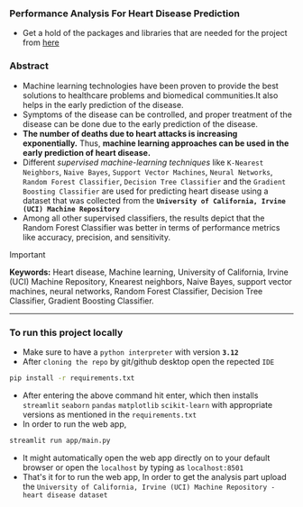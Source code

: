 ### Performance Analysis For Heart Disease Prediction
- Get a hold of the packages and libraries that are needed for the project from [here](PACKAGES.info.md)

### Abstract
- Machine learning technologies have been proven to provide the best solutions to healthcare problems and biomedical communities.It also helps in the early prediction of the disease.
- Symptoms of the disease can be controlled, and proper treatment of the disease can be done due to the early prediction of the disease.
- **The number of deaths due to heart attacks is increasing exponentially.** Thus, **machine learning approaches can be used in the early prediction of heart disease.**
- Different _supervised machine-learning techniques_ like `K-Nearest Neighbors`, `Naive Bayes`, `Support Vector Machines`, `Neural Networks`, `Random Forest Classifier`,   `Decision Tree Classifier` and the `Gradient Boosting Classifier` are used for predicting heart disease using a dataset that was collected from the **`University of California, Irvine (UCI) Machine Repository`**
- Among all other supervised classifiers, the results depict that the Random Forest Classifier was better in terms of performance metrics like accuracy, precision, and sensitivity.
> [!IMPORTANT]
> **Keywords:** Heart disease, Machine learning, University of California, Irvine (UCI) Machine Repository, Knearest neighbors, Naive Bayes, support vector machines, neural networks, Random Forest Classifier, Decision Tree Classifier, Gradient Boosting Classifier.

---

### To run this project locally
- Make sure to have a `python interpreter` with version **`3.12`**
- After `cloning the repo` by git\/github desktop open the repected `IDE`
```bash
pip install -r requirements.txt
```
- After entering the above command hit enter, which then installs `streamlit` `seaborn` `pandas` `matplotlib` `scikit-learn` with appropriate versions as mentioned in the `requirements.txt`
- In order to run the web app,
```bash
streamlit run app/main.py
```
- It might automatically open the web app directly on to your default browser or open the `localhost` by typing as `localhost:8501`
- That's it for to run the web app, In order to get the analysis part upload the `University of California, Irvine (UCI) Machine Repository - heart disease dataset` 
